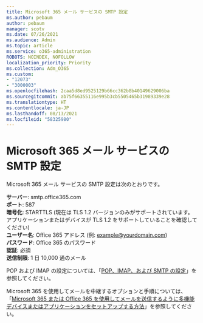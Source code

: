 ```yaml
---
title: Microsoft 365 メール サービスの SMTP 設定
ms.author: pebaum
author: pebaum
manager: scotv
ms.date: 07/26/2021
ms.audience: Admin
ms.topic: article
ms.service: o365-administration
ROBOTS: NOINDEX, NOFOLLOW
localization_priority: Priority
ms.collection: Adm_O365
ms.custom:
- "12073"
- "3000003"
ms.openlocfilehash: 2caa5d8ed9525129b66cc362b8b40149629006ba
ms.sourcegitcommit: ab75f66355116e995b3cb5505465b31989339e28
ms.translationtype: HT
ms.contentlocale: ja-JP
ms.lasthandoff: 08/13/2021
ms.locfileid: "58325980"
---
```

# <a name="smtp-settings-for-the-microsoft-365-mail-service"></a>Microsoft 365 メール サービスの SMTP 設定

Microsoft 365 メール サービスの SMTP 設定は次のとおりです。

**サーバー**: smtp.office365.com </br>
**ポート**: 587 </br>
**暗号化**: STARTTLS (現在は TLS 1.2 バージョンのみがサポートされています。 アプリケーションまたはデバイスが TLS 1.2 をサポートしていることを確認してください) </br>
**ユーザー名**: Office 365 アドレス (例: example@yourdomain.com) </br>
**パスワード**: Office 365 のパスワード </br>
**認証**: 必須 </br>
**送信制限**: 1 日 10,000 通のメール </br>

POP および IMAP の設定については、「[POP、IMAP、および SMTP の設定](https://support.microsoft.com/office/pop-imap-and-smtp-settings-8361e398-8af4-4e97-b147-6c6c4ac95353)」を参照してください。
 
Microsoft 365 を使用してメールを中継するオプションと手順については、「[Microsoft 365 または Office 365 を使用してメールを送信するように多機能デバイスまたはアプリケーションをセットアップする方法](https://docs.microsoft.com/exchange/mail-flow-best-practices/how-to-set-up-a-multifunction-device-or-application-to-send-email-using-microsoft-365-or-office-365)」を参照してください。